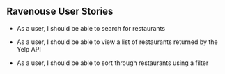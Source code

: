 Ravenouse User Stories
-------------------------

- As a user, I should be able to search for restaurants

- As a user, I should be able to view a list of restaurants returned by the Yelp API

- As a user, I should be able to sort through restaurants using a filter
